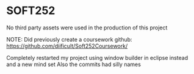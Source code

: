 # SOFT252

No third party assets were used in the production of this project

NOTE:
Did previously create a coursework github:
https://github.com/diificult/Soft252Coursework/

Completely restarted my project using window builder in eclipse instead and a new mind set
Also the commits had silly names
